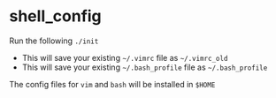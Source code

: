 # shell_config

Run the following
```./init```

* This will save your existing `~/.vimrc` file as `~/.vimrc_old`
* This will save your existing `~/.bash_profile` file as `~/.bash_profile`

The config files for `vim` and `bash` will be installed in `$HOME`

